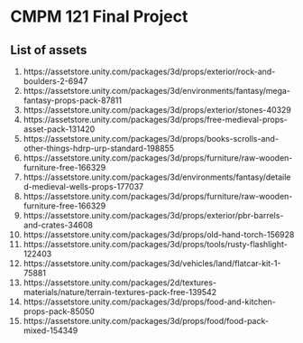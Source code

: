 # CMPM 121 Final Project

## List of assets
<ol>
    <li>https://assetstore.unity.com/packages/3d/props/exterior/rock-and-boulders-2-6947</li>
    <li>https://assetstore.unity.com/packages/3d/environments/fantasy/mega-fantasy-props-pack-87811</li>
    <li>https://assetstore.unity.com/packages/3d/props/exterior/stones-40329</li>
    <li>https://assetstore.unity.com/packages/3d/props/free-medieval-props-asset-pack-131420</li>
    <li>https://assetstore.unity.com/packages/3d/props/books-scrolls-and-other-things-hdrp-urp-standard-198855</li>
    <li>https://assetstore.unity.com/packages/3d/props/furniture/raw-wooden-furniture-free-166329</li>
    <li>https://assetstore.unity.com/packages/3d/environments/fantasy/detailed-medieval-wells-props-177037</li>
    <li>https://assetstore.unity.com/packages/3d/props/furniture/raw-wooden-furniture-free-166329</li>
    <li>https://assetstore.unity.com/packages/3d/props/exterior/pbr-barrels-and-crates-34608</li>
    <li>https://assetstore.unity.com/packages/3d/props/old-hand-torch-156928</li>
    <li>https://assetstore.unity.com/packages/3d/props/tools/rusty-flashlight-122403</li>
    <li>https://assetstore.unity.com/packages/3d/vehicles/land/flatcar-kit-1-75881</li>
    <li>https://assetstore.unity.com/packages/2d/textures-materials/nature/terrain-textures-pack-free-139542</li>
    <li>https://assetstore.unity.com/packages/3d/props/food-and-kitchen-props-pack-85050</li>
    <li>https://assetstore.unity.com/packages/3d/props/food/food-pack-mixed-154349</li>
</ol>
